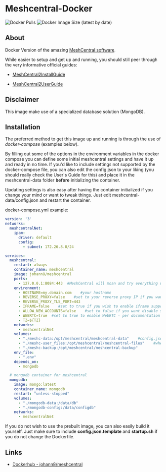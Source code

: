 # Meshcentral-Docker
![Docker Pulls](https://img.shields.io/docker/pulls/johann8/meshcentral?style=flat-square)
![Docker Image Size (latest by date)](https://img.shields.io/docker/image-size/johann8/meshcentral)

## About
Docker Version of the amazing [MeshCentral software](https://github.com/Ylianst/MeshCentral).

While easier to setup and get up and running, you should still peer through the very informative official guides:

* [MeshCentral2InstallGuide](https://info.meshcentral.com/downloads/MeshCentral2/MeshCentral2InstallGuide.pdf)

* [MeshCentral2UserGuide](https://info.meshcentral.com/downloads/MeshCentral2/MeshCentral2UserGuide.pdf)

## Disclaimer

This image  make use of a specialized database solution (MongoDB).

## Installation

The preferred method to get this image up and running is through the use of *docker-compose* (examples below).

By filling out some of the options in the environment variables in the docker compose you can define some initial meshcentral settings and have it up and ready in no time. If you'd like to include settings not supported by the docker-compose file, you can also edit the config.json to your liking (you should really check the User's Guide for this) and place it in the meshcentral-data folder **before** initializing the container.

Updating settings is also easy after having the container initialized if you change your mind or want to tweak things. Just edit meshcentral-data/config.json and restart the container.

docker-compose.yml example:
```yaml
version: '3'
networks:
  meshcentralNet:
    ipam:
      driver: default
      config:
        - subnet: 172.26.8.0/24

services:
  meshcentral:
    restart: always
    container_name: meshcentral
    image: johann8/meshcentral
    ports:
      - 127.0.0.1:8084:443  #MeshCentral will moan and try everything not to use port 80, but you can also use it if you so desire, just change the config.json according to your needs
    environment:
      - HOSTNAME=my.domain.com    #your hostname
      - REVERSE_PROXY=false    #set to your reverse proxy IP if you want to put meshcentral behind a reverse proxy
      - REVERSE_PROXY_TLS_PORT=443
      - IFRAME=false    #set to true if you wish to enable iframe support
      - ALLOW_NEW_ACCOUNTS=false    #set to false if you want disable self-service creation of new accounts besides the first (admin)
      - WEBRTC=true  #set to true to enable WebRTC - per documentation it is not officially released with meshcentral, but is solid enough to work with. Use with caution
      - TZ=${TZ}
    networks:
      - meshcentralNet
    volumes:
      - "./meshc-data:/opt/meshcentral/meshcentral-data"    #config.json and other important files live here. A must for data persistence
      - "./meshc-user_files:/opt/meshcentral/meshcentral-files"    #where file uploads for users live
      - "./meshc-backup:/opt/meshcentral/meshcentral-backup"
    env_file:
      - ".env"
    depends_on:
      - mongodb

  # mongodb container for meshcentral
  mongodb:
    image: mongo:latest
    container_name: mongodb
    restart: "unless-stopped"
    volumes:
      - "./mongodb-data:/data/db"
      - "./mongodb-config:/data/configdb"
    networks:
      - meshcentralNet
```

If you do not wish to use the prebuilt image, you can also easily build it yourself. Just make sure to include **config.json.template** and **startup.sh** if you do not change the Dockerfile.

## Links

* [Dockerhub - johann8/meshcentral](https://hub.docker.com/repository/docker/johann8/meshcentral)
